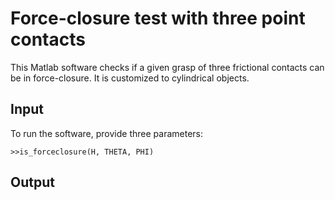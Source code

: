 # Force-closure test with three point contacts

This Matlab software checks if a given grasp of three frictional contacts can be in force-closure. It is customized to cylindrical objects.

## Input

To run the software, provide three parameters:
```
>>is_forceclosure(H, THETA, PHI)
```

## Output

